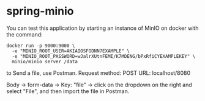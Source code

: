 # spring-minio
You can test this application by starting an instance of MinIO on docker with the command:
```
docker run -p 9000:9000 \
  -e "MINIO_ROOT_USER=AKIAIOSFODNN7EXAMPLE" \
  -e "MINIO_ROOT_PASSWORD=wJalrXUtnFEMI/K7MDENG/bPxRfiCYEXAMPLEKEY" \
  minio/minio server /data
```
to Send a file, use Postman.
Request method: POST
URL: localhost/8080

Body -> form-data -> Key: "file" -> click on the dropdown on the right and select "File", and then import the file in Postman.
